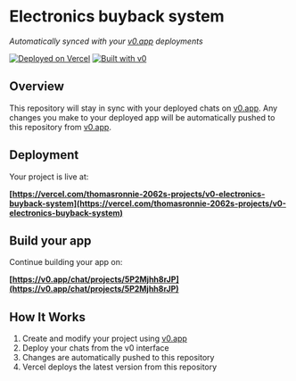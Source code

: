 # Electronics buyback system

*Automatically synced with your [v0.app](https://v0.app) deployments*

[![Deployed on Vercel](https://img.shields.io/badge/Deployed%20on-Vercel-black?style=for-the-badge&logo=vercel)](https://vercel.com/thomasronnie-2062s-projects/v0-electronics-buyback-system)
[![Built with v0](https://img.shields.io/badge/Built%20with-v0.app-black?style=for-the-badge)](https://v0.app/chat/projects/5P2Mjhh8rJP)

## Overview

This repository will stay in sync with your deployed chats on [v0.app](https://v0.app).
Any changes you make to your deployed app will be automatically pushed to this repository from [v0.app](https://v0.app).

## Deployment

Your project is live at:

**[https://vercel.com/thomasronnie-2062s-projects/v0-electronics-buyback-system](https://vercel.com/thomasronnie-2062s-projects/v0-electronics-buyback-system)**

## Build your app

Continue building your app on:

**[https://v0.app/chat/projects/5P2Mjhh8rJP](https://v0.app/chat/projects/5P2Mjhh8rJP)**

## How It Works

1. Create and modify your project using [v0.app](https://v0.app)
2. Deploy your chats from the v0 interface
3. Changes are automatically pushed to this repository
4. Vercel deploys the latest version from this repository
